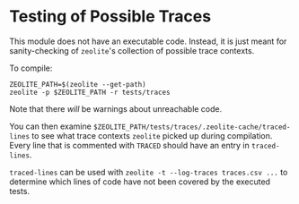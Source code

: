 # Testing of Possible Traces

This module does not have an executable code. Instead, it is just meant for
sanity-checking of `zeolite`'s collection of possible trace contexts.

To compile:

```shell
ZEOLITE_PATH=$(zeolite --get-path)
zeolite -p $ZEOLITE_PATH -r tests/traces
```

Note that there *will* be warnings about unreachable code.

You can then examine `$ZEOLITE_PATH/tests/traces/.zeolite-cache/traced-lines` to
see what trace contexts `zeolite` picked up during compilation. Every line
that is commented with `TRACED` should have an entry in `traced-lines`.

`traced-lines` can be used with `zeolite -t --log-traces traces.csv ...` to
determine which lines of code have not been covered by the executed tests.
